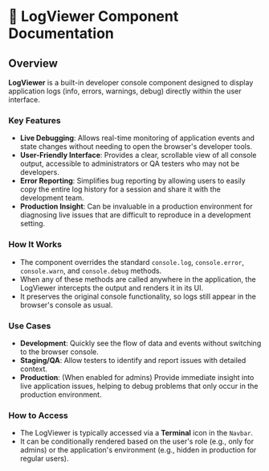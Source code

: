 # 📝 LogViewer Component Documentation

## Overview

**LogViewer** is a built-in developer console component designed to display application logs (info, errors, warnings, debug) directly within the user interface.

### Key Features

- **Live Debugging**: Allows real-time monitoring of application events and state changes without needing to open the browser's developer tools.
- **User-Friendly Interface**: Provides a clear, scrollable view of all console output, accessible to administrators or QA testers who may not be developers.
- **Error Reporting**: Simplifies bug reporting by allowing users to easily copy the entire log history for a session and share it with the development team.
- **Production Insight**: Can be invaluable in a production environment for diagnosing live issues that are difficult to reproduce in a development setting.

### How It Works

- The component overrides the standard `console.log`, `console.error`, `console.warn`, and `console.debug` methods.
- When any of these methods are called anywhere in the application, the LogViewer intercepts the output and renders it in its UI.
- It preserves the original console functionality, so logs still appear in the browser's console as usual.

### Use Cases

- **Development**: Quickly see the flow of data and events without switching to the browser console.
- **Staging/QA**: Allow testers to identify and report issues with detailed context.
- **Production**: (When enabled for admins) Provide immediate insight into live application issues, helping to debug problems that only occur in the production environment.

### How to Access

- The LogViewer is typically accessed via a **Terminal** icon in the `Navbar`.
- It can be conditionally rendered based on the user's role (e.g., only for admins) or the application's environment (e.g., hidden in production for regular users).

